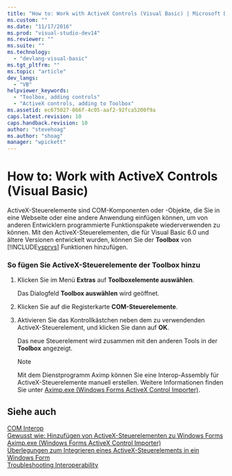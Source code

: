 ```yaml
---
title: "How to: Work with ActiveX Controls (Visual Basic) | Microsoft Docs"
ms.custom: ""
ms.date: "11/17/2016"
ms.prod: "visual-studio-dev14"
ms.reviewer: ""
ms.suite: ""
ms.technology: 
  - "devlang-visual-basic"
ms.tgt_pltfrm: ""
ms.topic: "article"
dev_langs: 
  - "VB"
helpviewer_keywords: 
  - "Toolbox, adding controls"
  - "ActiveX controls, adding to Toolbox"
ms.assetid: ec675027-866f-4c05-aaf2-92fca5200f9a
caps.latest.revision: 10
caps.handback.revision: 10
author: "stevehoag"
ms.author: "shoag"
manager: "wpickett"
---
```

# How to: Work with ActiveX Controls (Visual Basic)
ActiveX\-Steuerelemente sind COM\-Komponenten oder \-Objekte, die Sie in eine Webseite oder eine andere Anwendung einfügen können, um von anderen Entwicklern programmierte Funktionspakete wiederverwenden zu können.  Mit den ActiveX\-Steuerelementen, die für Visual Basic 6.0 und ältere Versionen entwickelt wurden, können Sie der **Toolbox** von [!INCLUDE[vsprvs](../../../csharp/includes/vsprvs_md.md)] Funktionen hinzufügen.  
  
### So fügen Sie ActiveX\-Steuerelemente der Toolbox hinzu  
  
1.  Klicken Sie im Menü **Extras** auf **Toolboxelemente auswählen**.  
  
     Das Dialogfeld **Toolbox auswählen** wird geöffnet.  
  
2.  Klicken Sie auf die Registerkarte **COM\-Steuerelemente**.  
  
3.  Aktivieren Sie das Kontrollkästchen neben dem zu verwendenden ActiveX\-Steuerelement, und klicken Sie dann auf **OK**.  
  
     Das neue Steuerelement wird zusammen mit den anderen Tools in der **Toolbox** angezeigt.  
  
    > [!NOTE]
    >  Mit dem Dienstprogramm Aximp können Sie eine Interop\-Assembly für ActiveX\-Steuerelemente manuell erstellen.  Weitere Informationen finden Sie unter [Aximp.exe \(Windows Forms ActiveX Control Importer\)](../Topic/Aximp.exe%20\(Windows%20Forms%20ActiveX%20Control%20Importer\).md).  
  
## Siehe auch  
 [COM Interop](../../../visual-basic/programming-guide/com-interop/index.md)   
 [Gewusst wie: Hinzufügen von ActiveX\-Steuerelementen zu Windows Forms](../Topic/How%20to:%20Add%20ActiveX%20Controls%20to%20Windows%20Forms.md)   
 [Aximp.exe \(Windows Forms ActiveX Control Importer\)](../Topic/Aximp.exe%20\(Windows%20Forms%20ActiveX%20Control%20Importer\).md)   
 [Überlegungen zum Integrieren eines ActiveX\-Steuerelements in ein Windows Form](../Topic/Considerations%20When%20Hosting%20an%20ActiveX%20Control%20on%20a%20Windows%20Form.md)   
 [Troubleshooting Interoperability](../../../visual-basic/programming-guide/com-interop/troubleshooting-interoperability.md)